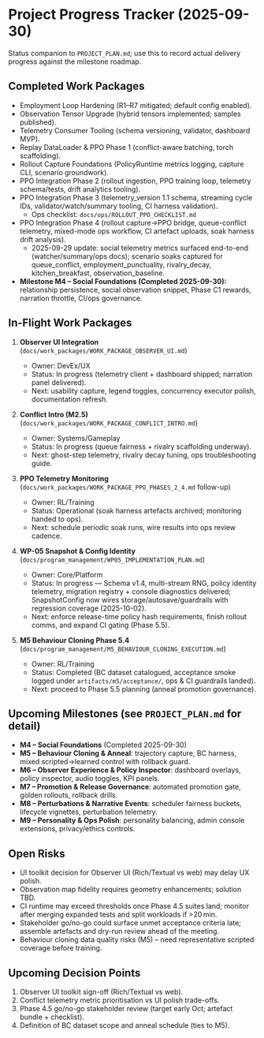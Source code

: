 # Project Progress Tracker (2025-09-30)

Status companion to `PROJECT_PLAN.md`; use this to record actual delivery progress against the milestone roadmap.

## Completed Work Packages
- Employment Loop Hardening (R1–R7 mitigated; default config enabled).
- Observation Tensor Upgrade (hybrid tensors implemented; samples published).
- Telemetry Consumer Tooling (schema versioning, validator, dashboard MVP).
- Replay DataLoader & PPO Phase 1 (conflict-aware batching, torch scaffolding).
- Rollout Capture Foundations (PolicyRuntime metrics logging, capture CLI, scenario groundwork).
- PPO Integration Phase 2 (rollout ingestion, PPO training loop, telemetry schema/tests, drift analytics tooling).
- PPO Integration Phase 3 (telemetry_version 1.1 schema, streaming cycle IDs, validator/watch/summary tooling, CI harness validation).
  - Ops checklist: `docs/ops/ROLLOUT_PPO_CHECKLIST.md`
- PPO Integration Phase 4 (rollout capture→PPO bridge, queue-conflict telemetry, mixed-mode ops workflow, CI artefact uploads, soak harness drift analysis).
  - 2025-09-29 update: social telemetry metrics surfaced end-to-end (watcher/summary/ops docs); scenario soaks captured for queue_conflict, employment_punctuality, rivalry_decay, kitchen_breakfast, observation_baseline.
- **Milestone M4 – Social Foundations (Completed 2025-09-30):** relationship persistence, social observation snippet, Phase C1 rewards, narration throttle, CI/ops governance.

## In-Flight Work Packages
1. **Observer UI Integration** (`docs/work_packages/WORK_PACKAGE_OBSERVER_UI.md`)
   - Owner: DevEx/UX
   - Status: In progress (telemetry client + dashboard shipped; narration panel delivered).
   - Next: usability capture, legend toggles, concurrency executor polish, documentation refresh.
2. **Conflict Intro (M2.5)** (`docs/work_packages/WORK_PACKAGE_CONFLICT_INTRO.md`)
   - Owner: Systems/Gameplay
   - Status: In progress (queue fairness + rivalry scaffolding underway).
   - Next: ghost-step telemetry, rivalry decay tuning, ops troubleshooting guide.
3. **PPO Telemetry Monitoring** (`docs/work_packages/WORK_PACKAGE_PPO_PHASES_2_4.md` follow-up)
   - Owner: RL/Training
   - Status: Operational (soak harness artefacts archived; monitoring handed to ops).
   - Next: schedule periodic soak runs, wire results into ops review cadence.

4. **WP-05 Snapshot & Config Identity** (`docs/program_management/WP05_IMPLEMENTATION_PLAN.md`)
   - Owner: Core/Platform
   - Status: In progress — Schema v1.4, multi-stream RNG, policy identity telemetry, migration registry + console diagnostics delivered; SnapshotConfig now wires storage/autosave/guardrails with regression coverage (2025-10-02).
   - Next: enforce release-time policy hash requirements, finish rollout comms, and expand CI gating (Phase 5.5).

5. **M5 Behaviour Cloning Phase 5.4** (`docs/program_management/M5_BEHAVIOUR_CLONING_EXECUTION.md`)
   - Owner: RL/Training
   - Status: Completed (BC dataset catalogued, acceptance smoke logged under `artifacts/m5/acceptance/`, ops & CI guardrails landed).
   - Next: proceed to Phase 5.5 planning (anneal promotion governance).

## Upcoming Milestones (see `PROJECT_PLAN.md` for detail)
- **M4 – Social Foundations** (Completed 2025-09-30)
- **M5 – Behaviour Cloning & Anneal**: trajectory capture, BC harness, mixed scripted→learned control with rollback guard.
- **M6 – Observer Experience & Policy Inspector**: dashboard overlays, policy inspector, audio toggles, KPI panels.
- **M7 – Promotion & Release Governance**: automated promotion gate, golden rollouts, rollback drills.
- **M8 – Perturbations & Narrative Events**: scheduler fairness buckets, lifecycle vignettes, perturbation telemetry.
- **M9 – Personality & Ops Polish**: personality balancing, admin console extensions, privacy/ethics controls.

## Open Risks
- UI toolkit decision for Observer UI (Rich/Textual vs web) may delay UX polish.
- Observation map fidelity requires geometry enhancements; solution TBD.
- CI runtime may exceed thresholds once Phase 4.5 suites land; monitor after merging expanded tests and split workloads if >20 min.
- Stakeholder go/no-go could surface unmet acceptance criteria late; assemble artefacts and dry-run review ahead of the meeting.
- Behaviour cloning data quality risks (M5) – need representative scripted coverage before training.

## Upcoming Decision Points
1. Observer UI toolkit sign-off (Rich/Textual vs web).
2. Conflict telemetry metric prioritisation vs UI polish trade-offs.
3. Phase 4.5 go/no-go stakeholder review (target early Oct; artefact bundle + checklist).
4. Definition of BC dataset scope and anneal schedule (ties to M5).
